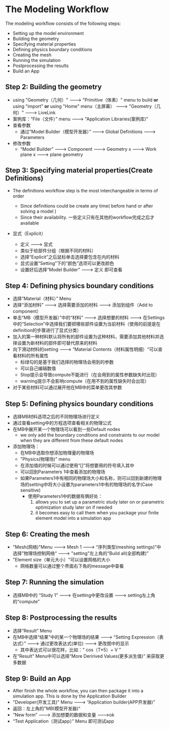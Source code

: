 # The Modeling Workflow

The modeling workflow consists of the following steps:

- Setting up the model environment
- Building the geometry
- Specifying material properties
- Defining physics boundary conditions
- Creating the mesh
- Running the simulation
- Postprocessing the results
- Build an App

## Step 2: Building the geometry

* using "Geometry（几何）" ---> "Primitive（体素）" menu to build **or** using "import" **or** using "Home" menu（主屏幕） --->  "Geometry（几何）" ---> LiveLink
* 案例库：“File（文件）” menu ---> "Application Libraries(案例库)"
* 查看参数
  * 通过“Model Builder（模型开发器）” ---> Global Definitions ---> Parameters
* 修改参数
  * “Model Builder” ---> Component ---> Geometry x ---> Work plane x  ---> plane geometry

## Step 3: Specifying material properties(Create Definitions)

* The definitions workflow step is the most interchangeable in terms of order
  * Since definitions could be create any time( before hand or after solving a model )
  * Since their availability. 一些定义只有在其他的workflow完成之后才available

* 显式（Explicit）
  * 定义 --->  显式
  * 类似于给部件分组（根据不同的材料）
  * 选择“Explicit”之后鼠标单击选择要包含在内的材料
  * 显式设置“Setting”下的“颜色”选项可以更改颜色
  * 设置好后选择“Model Builder” ---> 定义 即可查看


## Step 4: Defining physics boundary conditions

* 选择“Material（材料）” Menu
* 选择“添加材料” ---> 选择需要添加的材料 ---> 添加到组件（Add to component）
* 单击“MB（模型开发器）”中的“材料” ---> 选择想要的材料 ---> 在Settings中的“Selection”中选择我们要把哪些部件设置为当前材料（使用的前提是在definition的步骤进行了显式分类）
* 加入的第一种材料默认将所有的部件设置为这种材料，需要添加其他材料并选择设置为新材料的部件即可替代原来的材料
* 向下滑动材料的setting ---> ”Material Contents（材料属性明细）“可以查看材料的所有属性
  * 标绿勾的是基于我们选择的物理场会用到的参数
  * 可以自己编辑数值
  * Stop提示会导致compute不能进行（在会用到的属性参数缺失时出现）
  * warning提示不会影响compute（在用不到的属性缺失时会出现）
* 对于某些材料可以通过展开他在MB中的菜单更改其参数

## Step 5: Defining physics boundary conditions 

* 选择MB材料选项之后的不同物理场进行定义
* 通过查看setting中的方程选项查看相关的物理公式
* 在MB中展开某一个物理场可以看到一些Default nodes
  * we only add the boundary conditions and constraints to our model when they are different from these default nodes
* 添加物理场：
  * 在MB中选取你想添加物理量的物理场
  * "Physics(物理场)" menu 
  * 在添加值的时候可以通过使用“[]”将想要用的符号填入其中
  * 可以回到Parameters 1中查看添加的物理场
  * 如果Parameters1中有相同的物理场大小和名称，则可以回到新建的物理场的setting中将大小设置为parameters1中有的物理场的名字(Case sensitive)
    * 使用Parameters1中的数据有俩好处：
      1. allows you to set up a parametric study later on or parametric optimization study later on if needed
      2. it becomes easy to call them when you package your finite element model into a simulation app

## Step 6: Creating the mesh

* "Mesh(网络)"Menu ---> Mesh 1 ---> “序列类型(meshing settings)”中选择”物理场控制网络“ ---> "setting"左上角的“Build all(全部构建)” 
* "Element size（单元大小）"可以设置网格的大小
  * 网格数量可以通过整个界面右下角的message中查看

## Step 7: Running the simulation

* 选择MB中的 “Study 1” ---> 在setting中更改设置 ---> setting左上角的“compute”

## Step 8: Postprocessing the results

* 选择“Result” Menu
* 在MB中选择“结果”中的某一个物理场的结果 ---> “Setting Expression（表达式）” ---> 通过更改表达式(单位) ---> 更改图中的显示
  * 其中表达式可以很花样，比如：“ cos（T*5）+ V ”
* 在“Result” Menu中可以选择“More Deririved Values(更多派生值)” 来获取更多数据

## Step 9: Build an App

* After finish the whole workflow, you can then package it into a simulation app. This is done by the Application Builder
* "Developer(开发工具)" Menu ---> “Application builder(APP开发器)” 
* 返回：左上角的"MB(模型开发器)"
* “New form” ---> 添加想要的数据和变量 --->ok
* “Test Application（测试app）” Menu 即可测试app
